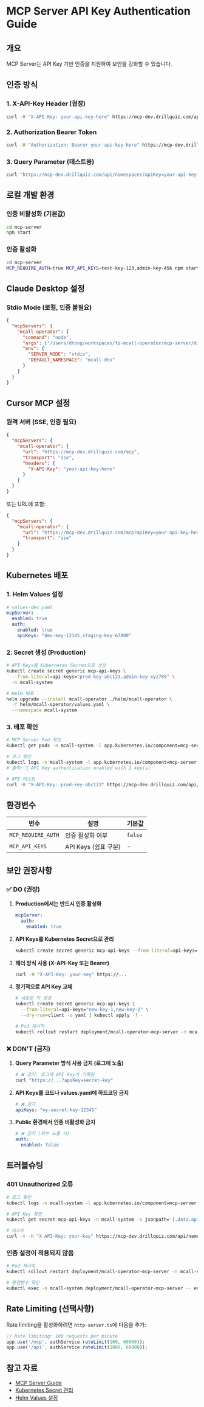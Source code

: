 # MCP Server API Key Authentication Guide

## 개요

MCP Server는 API Key 기반 인증을 지원하여 보안을 강화할 수 있습니다.

## 인증 방식

### 1. **X-API-Key Header** (권장)

```bash
curl -H "X-API-Key: your-api-key-here" https://mcp-dev.drillquiz.com/api/namespaces
```

### 2. **Authorization Bearer Token**

```bash
curl -H "Authorization: Bearer your-api-key-here" https://mcp-dev.drillquiz.com/api/namespaces
```

### 3. **Query Parameter** (테스트용)

```bash
curl "https://mcp-dev.drillquiz.com/api/namespaces?apiKey=your-api-key-here"
```

## 로컬 개발 환경

### 인증 비활성화 (기본값)

```bash
cd mcp-server
npm start
```

### 인증 활성화

```bash
cd mcp-server
MCP_REQUIRE_AUTH=true MCP_API_KEYS=test-key-123,admin-key-456 npm start
```

## Claude Desktop 설정

### Stdio Mode (로컬, 인증 불필요)

```json
{
  "mcpServers": {
    "mcall-operator": {
      "command": "node",
      "args": ["/Users/dhong/workspaces/tz-mcall-operator/mcp-server/dist/index.js"],
      "env": {
        "SERVER_MODE": "stdio",
        "DEFAULT_NAMESPACE": "mcall-dev"
      }
    }
  }
}
```

## Cursor MCP 설정

### 원격 서버 (SSE, 인증 필요)

```json
{
  "mcpServers": {
    "mcall-operator": {
      "url": "https://mcp-dev.drillquiz.com/mcp",
      "transport": "sse",
      "headers": {
        "X-API-Key": "your-api-key-here"
      }
    }
  }
}
```

또는 URL에 포함:

```json
{
  "mcpServers": {
    "mcall-operator": {
      "url": "https://mcp-dev.drillquiz.com/mcp?apiKey=your-api-key-here",
      "transport": "sse"
    }
  }
}
```

## Kubernetes 배포

### 1. Helm Values 설정

```yaml
# values-dev.yaml
mcpServer:
  enabled: true
  auth:
    enabled: true
    apiKeys: "dev-key-12345,staging-key-67890"
```

### 2. Secret 생성 (Production)

```bash
# API Keys를 Kubernetes Secret으로 생성
kubectl create secret generic mcp-api-keys \
  --from-literal=api-keys="prod-key-abc123,admin-key-xyz789" \
  -n mcall-system

# Helm 배포
helm upgrade --install mcall-operator ./helm/mcall-operator \
  -f helm/mcall-operator/values.yaml \
  --namespace mcall-system
```

### 3. 배포 확인

```bash
# MCP Server Pod 확인
kubectl get pods -n mcall-system -l app.kubernetes.io/component=mcp-server

# 로그 확인
kubectl logs -n mcall-system -l app.kubernetes.io/component=mcp-server
# 출력: 🔐 API Key authentication enabled with 2 key(s)

# API 테스트
curl -H "X-API-Key: prod-key-abc123" https://mcp-dev.drillquiz.com/api/namespaces
```

## 환경변수

| 변수 | 설명 | 기본값 |
|------|------|--------|
| `MCP_REQUIRE_AUTH` | 인증 활성화 여부 | `false` |
| `MCP_API_KEYS` | API Keys (쉼표 구분) | - |

## 보안 권장사항

### ✅ DO (권장)

1. **Production에서는 반드시 인증 활성화**
   ```yaml
   mcpServer:
     auth:
       enabled: true
   ```

2. **API Keys를 Kubernetes Secret으로 관리**
   ```bash
   kubectl create secret generic mcp-api-keys --from-literal=api-keys="..."
   ```

3. **헤더 방식 사용 (X-API-Key 또는 Bearer)**
   ```bash
   curl -H "X-API-Key: your-key" https://...
   ```

4. **정기적으로 API Key 교체**
   ```bash
   # 새로운 키 생성
   kubectl create secret generic mcp-api-keys \
     --from-literal=api-keys="new-key-1,new-key-2" \
     --dry-run=client -o yaml | kubectl apply -f -
   
   # Pod 재시작
   kubectl rollout restart deployment/mcall-operator-mcp-server -n mcall-system
   ```

### ❌ DON'T (금지)

1. **Query Parameter 방식 사용 금지 (로그에 노출)**
   ```bash
   # ❌ 금지: 로그에 API Key가 기록됨
   curl "https://...?apiKey=secret-key"
   ```

2. **API Keys를 코드나 values.yaml에 하드코딩 금지**
   ```yaml
   # ❌ 금지
   apiKeys: "my-secret-key-12345"
   ```

3. **Public 환경에서 인증 비활성화 금지**
   ```yaml
   # ❌ 금지 (외부 노출 시)
   auth:
     enabled: false
   ```

## 트러블슈팅

### 401 Unauthorized 오류

```bash
# 로그 확인
kubectl logs -n mcall-system -l app.kubernetes.io/component=mcp-server | grep "Unauthorized"

# API Key 확인
kubectl get secret mcp-api-keys -n mcall-system -o jsonpath='{.data.api-keys}' | base64 -d

# 테스트
curl -v -H "X-API-Key: your-key" https://mcp-dev.drillquiz.com/api/namespaces
```

### 인증 설정이 적용되지 않음

```bash
# Pod 재시작
kubectl rollout restart deployment/mcall-operator-mcp-server -n mcall-system

# 환경변수 확인
kubectl exec -n mcall-system deployment/mcall-operator-mcp-server -- env | grep MCP
```

## Rate Limiting (선택사항)

Rate limiting을 활성화하려면 `http-server.ts`에 다음을 추가:

```typescript
// Rate limiting: 100 requests per minute
app.use('/mcp', authService.rateLimit(100, 60000));
app.use('/api', authService.rateLimit(1000, 60000));
```

## 참고 자료

- [MCP Server Guide](../MCP_SERVER_GUIDE.md)
- [Kubernetes Secret 관리](https://kubernetes.io/docs/concepts/configuration/secret/)
- [Helm Values 설정](../helm/mcall-operator/README.md)

